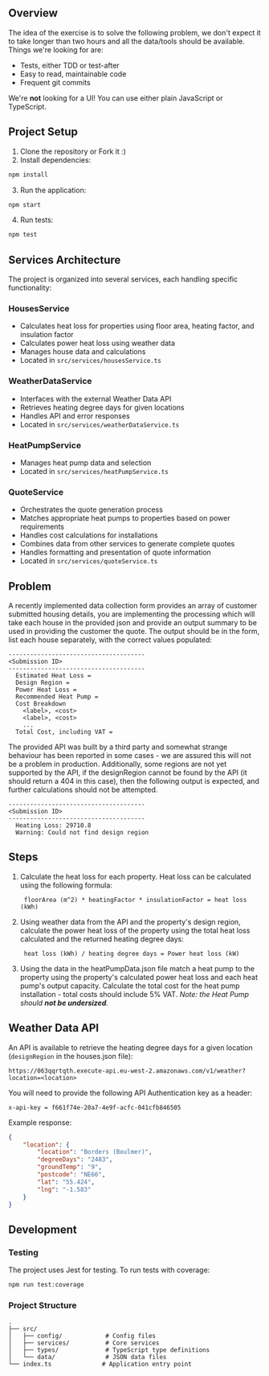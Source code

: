 ## Overview

The idea of the exercise is to solve the following problem, we don't expect it to take longer than two hours and all the data/tools should be available. Things we're looking for are:

 - Tests, either TDD or test-after
 - Easy to read, maintainable code
 - Frequent git commits

 We're **not** looking for a UI! You can use either plain JavaScript or TypeScript.

## Project Setup

1. Clone the repository or Fork it :)
2. Install dependencies:
```bash
npm install
```

3. Run the application:
```bash
npm start
```

4. Run tests:
```bash
npm test
```

## Services Architecture

The project is organized into several services, each handling specific functionality:

### HousesService
- Calculates heat loss for properties using floor area, heating factor, and insulation factor
- Calculates power heat loss using weather data
- Manages house data and calculations
- Located in `src/services/housesService.ts`

### WeatherDataService
- Interfaces with the external Weather Data API
- Retrieves heating degree days for given locations
- Handles API and error responses
- Located in `src/services/weatherDataService.ts`

### HeatPumpService
- Manages heat pump data and selection
- Located in `src/services/heatPumpService.ts`

### QuoteService
- Orchestrates the quote generation process
- Matches appropriate heat pumps to properties based on power requirements
- Handles cost calculations for installations
- Combines data from other services to generate complete quotes
- Handles formatting and presentation of quote information
- Located in `src/services/quoteService.ts`

## Problem

A recently implemented data collection form provides an array of customer submitted housing details, you are implementing the processing which will take each house in the provided json and provide an output summary to be used in providing the customer the quote. The output should be in the form, list each house separately, with the correct values populated:

```
--------------------------------------
<Submission ID>
--------------------------------------
  Estimated Heat Loss = 
  Design Region = 
  Power Heat Loss = 
  Recommended Heat Pump = 
  Cost Breakdown
    <label>, <cost>
    <label>, <cost>
    ...
  Total Cost, including VAT = 
```

The provided API was built by a third party and somewhat strange behaviour has been reported in some cases - we are assured this will not be a problem in production. Additionally, some regions are not yet supported by the API, if the designRegion cannot be found by the API (it should return a 404 in this case), then the following output is expected, and further calculations should not be attempted.

```
--------------------------------------
<Submission ID>
--------------------------------------
  Heating Loss: 29710.8
  Warning: Could not find design region
```

## Steps

1. Calculate the heat loss for each property. Heat loss can be calculated using the following formula:

        floorArea (m^2) * heatingFactor * insulationFactor = heat loss (kWh)

2. Using weather data from the API and the property's design region, calculate the power heat loss of the property using the total heat loss calculated and the returned heating degree days:
        
        heat loss (kWh) / heating degree days = Power heat loss (kW)

3. Using the data in the heatPumpData.json file match a heat pump to the property using the property's calculated power heat loss and each heat pump's output capacity. Calculate the total cost for the heat pump installation - total costs should include 5% VAT.
    *Note: the Heat Pump should **not be undersized**.*


## Weather Data API

An API is available to retrieve the heating degree days for a given location (`designRegion` in the houses.json file):
```
https://063qqrtqth.execute-api.eu-west-2.amazonaws.com/v1/weather?location=<location>
```

You will need to provide the following API Authentication key as a header:
```
x-api-key = f661f74e-20a7-4e9f-acfc-041cfb846505
```

Example response:

```json
{
    "location": {
        "location": "Borders (Boulmer)",
        "degreeDays": "2483",
        "groundTemp": "9",
        "postcode": "NE66",
        "lat": "55.424",
        "lng": "-1.583"
    }
}
```

## Development

### Testing
The project uses Jest for testing. To run tests with coverage:
```bash
npm run test:coverage
```

### Project Structure
```
.
├── src/
│   ├── config/            # Config files
│   ├── services/          # Core services
│   ├── types/             # TypeScript type definitions
│   └── data/              # JSON data files
└── index.ts              # Application entry point
```
